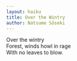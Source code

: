 ```yaml
---
layout: haiku
title: Over the Wintry
author: Natsume Sōseki
---
```


Over the wintry<br>
Forest, winds howl in rage<br>
With no leaves to blow.<br>